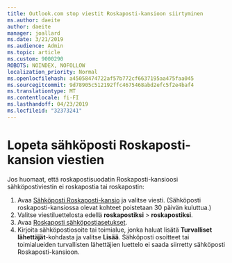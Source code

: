 ```yaml
---
title: Outlook.com stop viestit Roskaposti-kansioon siirtyminen
ms.author: daeite
author: daeite
manager: joallard
ms.date: 3/21/2019
ms.audience: Admin
ms.topic: article
ms.custom: 9000290
ROBOTS: NOINDEX, NOFOLLOW
localization_priority: Normal
ms.openlocfilehash: a45058474722af57b772cf6637195aa475faa045
ms.sourcegitcommit: 9d78905c512192ffc4675468abd2efc5f2e4baf4
ms.translationtype: MT
ms.contentlocale: fi-FI
ms.lasthandoff: 04/23/2019
ms.locfileid: "32373241"
---
```

# <a name="stop-messages-going-to-your-junk-email-folder"></a>Lopeta sähköposti Roskaposti-kansion viestien

Jos huomaat, että roskapostisuodatin Roskaposti-kansioosi sähköpostiviestin ei roskapostia tai roskapostin:

1. Avaa [Sähköposti Roskaposti-kansio](https://outlook.live.com/mail/junkemail) ja valitse viesti. (Sähköposti roskaposti-kansiossa olevat kohteet poistetaan 30 päivän kuluttua.)
1. Valitse viestiluettelosta edellä **roskapostiksi** > **roskapostiksi**.
1. Avaa [Roskaposti sähköpostiasetukset](https://go.microsoft.com/fwlink/?linkid=2035804).
1. Kirjoita sähköpostiosoite tai toimialue, jonka haluat lisätä **Turvalliset lähettäjät**-kohdasta ja valitse **Lisää**. Sähköposti osoitteet tai toimialueiden turvallisten lähettäjien luettelo ei saada siirretty sähköposti Roskaposti-kansioon.